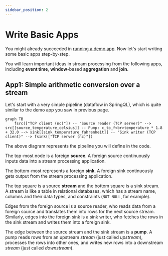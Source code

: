 ```yaml
---
sidebar_position: 2
---
```


# Write Basic Apps

You might already succeeded in [running a demo app](./install-and-run-app).
Now let's start writing some basic apps step-by-step.

You will learn important ideas in stream processing from the following apps, including **event time**, **window**-based **aggregation** and **join**.

## App1: Simple arithmetic conversion over a stream

Let's start with a very simple pipeline (dataflow in SpringQL), which is quite similar to the demo app you saw in previous page.

```mermaid
graph TB
    fsrc(["TCP client (nc)"]) -- "Source reader (TCP server)" --> src[[source_temperature_celsius]] -- Pump: c_to_f<br>temperature * 1.8 + 32.0 --> sink[[sink_temperature_fahrenheit]] -- "Sink writer (TCP client)" --> fsink(["TCP server (nc)"])
```

The above diagram represents the pipeline you will define in the code.

The top-most node is a foreign **source**. A foreign source continuously inputs data into a stream processing application.

The bottom-most represents a foreign **sink**. A foreign sink continuously gets output from the stream processing application.

The top square is a source **stream** and the bottom square is a sink stream. A stream is like a table in relational databases, which has a stream name, columns and their data types, and constraints (`NOT NULL`, for example).

Edges from the foreign source is a source reader, who reads data from a foreign source and translates them into rows for the next source stream.
Similarly, edges into the foreign sink is a sink writer, who fetches the rows in the sink stream and writes them into a foreign sink.

The edge between the source stream and the sink stream is a **pump**. A pump reads rows from an upstream _stream_ (just called _upstream_), processes the rows into other ones, and writes new rows into a downstream _stream_ (just called _downstream_).
